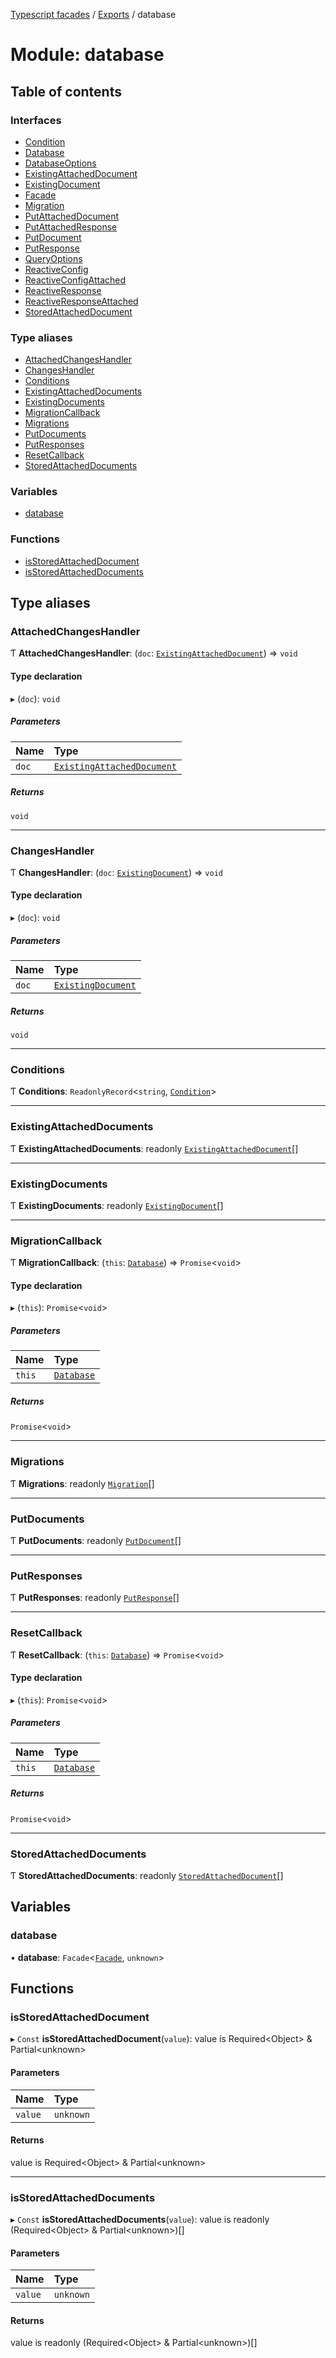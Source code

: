 [Typescript facades](../index.md) / [Exports](../modules.md) / database

# Module: database

## Table of contents

### Interfaces

- [Condition](../interfaces/database.Condition.md)
- [Database](../interfaces/database.Database.md)
- [DatabaseOptions](../interfaces/database.DatabaseOptions.md)
- [ExistingAttachedDocument](../interfaces/database.ExistingAttachedDocument.md)
- [ExistingDocument](../interfaces/database.ExistingDocument.md)
- [Facade](../interfaces/database.Facade.md)
- [Migration](../interfaces/database.Migration.md)
- [PutAttachedDocument](../interfaces/database.PutAttachedDocument.md)
- [PutAttachedResponse](../interfaces/database.PutAttachedResponse.md)
- [PutDocument](../interfaces/database.PutDocument.md)
- [PutResponse](../interfaces/database.PutResponse.md)
- [QueryOptions](../interfaces/database.QueryOptions.md)
- [ReactiveConfig](../interfaces/database.ReactiveConfig.md)
- [ReactiveConfigAttached](../interfaces/database.ReactiveConfigAttached.md)
- [ReactiveResponse](../interfaces/database.ReactiveResponse.md)
- [ReactiveResponseAttached](../interfaces/database.ReactiveResponseAttached.md)
- [StoredAttachedDocument](../interfaces/database.StoredAttachedDocument.md)

### Type aliases

- [AttachedChangesHandler](database.md#attachedchangeshandler)
- [ChangesHandler](database.md#changeshandler)
- [Conditions](database.md#conditions)
- [ExistingAttachedDocuments](database.md#existingattacheddocuments)
- [ExistingDocuments](database.md#existingdocuments)
- [MigrationCallback](database.md#migrationcallback)
- [Migrations](database.md#migrations)
- [PutDocuments](database.md#putdocuments)
- [PutResponses](database.md#putresponses)
- [ResetCallback](database.md#resetcallback)
- [StoredAttachedDocuments](database.md#storedattacheddocuments)

### Variables

- [database](database.md#database)

### Functions

- [isStoredAttachedDocument](database.md#isstoredattacheddocument)
- [isStoredAttachedDocuments](database.md#isstoredattacheddocuments)

## Type aliases

### AttachedChangesHandler

Ƭ **AttachedChangesHandler**: (`doc`: [`ExistingAttachedDocument`](../interfaces/database.ExistingAttachedDocument.md)) => `void`

#### Type declaration

▸ (`doc`): `void`

##### Parameters

| Name | Type |
| :------ | :------ |
| `doc` | [`ExistingAttachedDocument`](../interfaces/database.ExistingAttachedDocument.md) |

##### Returns

`void`

___

### ChangesHandler

Ƭ **ChangesHandler**: (`doc`: [`ExistingDocument`](../interfaces/database.ExistingDocument.md)) => `void`

#### Type declaration

▸ (`doc`): `void`

##### Parameters

| Name | Type |
| :------ | :------ |
| `doc` | [`ExistingDocument`](../interfaces/database.ExistingDocument.md) |

##### Returns

`void`

___

### Conditions

Ƭ **Conditions**: `ReadonlyRecord`<`string`, [`Condition`](../interfaces/database.Condition.md)\>

___

### ExistingAttachedDocuments

Ƭ **ExistingAttachedDocuments**: readonly [`ExistingAttachedDocument`](../interfaces/database.ExistingAttachedDocument.md)[]

___

### ExistingDocuments

Ƭ **ExistingDocuments**: readonly [`ExistingDocument`](../interfaces/database.ExistingDocument.md)[]

___

### MigrationCallback

Ƭ **MigrationCallback**: (`this`: [`Database`](../interfaces/database.Database.md)) => `Promise`<`void`\>

#### Type declaration

▸ (`this`): `Promise`<`void`\>

##### Parameters

| Name | Type |
| :------ | :------ |
| `this` | [`Database`](../interfaces/database.Database.md) |

##### Returns

`Promise`<`void`\>

___

### Migrations

Ƭ **Migrations**: readonly [`Migration`](../interfaces/database.Migration.md)[]

___

### PutDocuments

Ƭ **PutDocuments**: readonly [`PutDocument`](../interfaces/database.PutDocument.md)[]

___

### PutResponses

Ƭ **PutResponses**: readonly [`PutResponse`](../interfaces/database.PutResponse.md)[]

___

### ResetCallback

Ƭ **ResetCallback**: (`this`: [`Database`](../interfaces/database.Database.md)) => `Promise`<`void`\>

#### Type declaration

▸ (`this`): `Promise`<`void`\>

##### Parameters

| Name | Type |
| :------ | :------ |
| `this` | [`Database`](../interfaces/database.Database.md) |

##### Returns

`Promise`<`void`\>

___

### StoredAttachedDocuments

Ƭ **StoredAttachedDocuments**: readonly [`StoredAttachedDocument`](../interfaces/database.StoredAttachedDocument.md)[]

## Variables

### database

• **database**: `Facade`<[`Facade`](../interfaces/database.Facade.md), `unknown`\>

## Functions

### isStoredAttachedDocument

▸ `Const` **isStoredAttachedDocument**(`value`): value is Required<Object\> & Partial<unknown\>

#### Parameters

| Name | Type |
| :------ | :------ |
| `value` | `unknown` |

#### Returns

value is Required<Object\> & Partial<unknown\>

___

### isStoredAttachedDocuments

▸ `Const` **isStoredAttachedDocuments**(`value`): value is readonly (Required<Object\> & Partial<unknown\>)[]

#### Parameters

| Name | Type |
| :------ | :------ |
| `value` | `unknown` |

#### Returns

value is readonly (Required<Object\> & Partial<unknown\>)[]
